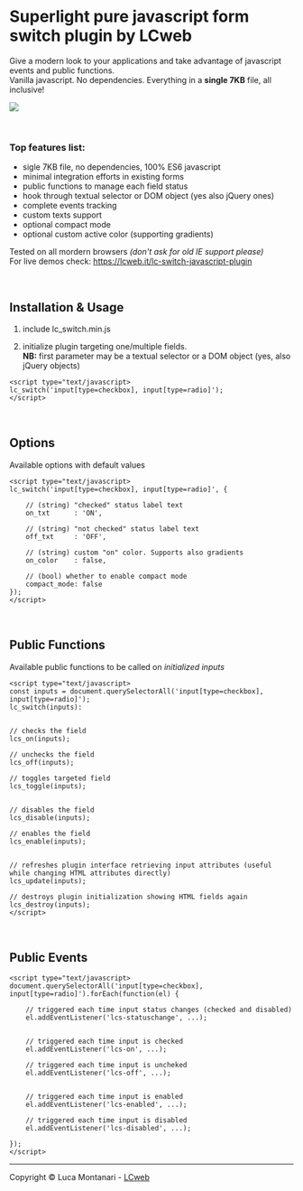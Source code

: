 # Superlight pure javascript form switch plugin by LCweb

Give a modern look to your applications and take advantage of javascript events and public functions.<br/>
Vanilla javascript. No dependencies. Everything in a **single 7KB** file, all inclusive!


![](preview.png)


<br/>

### Top features list:

- sigle 7KB file, no dependencies, 100% ES6 javascript
- minimal integration efforts in existing forms
- public functions to manage each field status
- hook through textual selector or DOM object (yes also jQuery ones)
- complete events tracking
- custom texts support
- optional compact mode
- optional custom active color (supporting gradients)


Tested on all mordern browsers *(don't ask for old IE support please)*<br/>
For live demos check: https://lcweb.it/lc-switch-javascript-plugin

<br/>

## Installation & Usage

1. include lc_switch.min.js

2. initialize plugin targeting one/multiple fields.<br/>**NB:** first parameter may be a textual selector or a DOM object (yes, also jQuery objects)


```
<script type="text/javascript>
lc_switch('input[type=checkbox], input[type=radio]');
</script>
```


<br/>

## Options

Available options with default values


```
<script type="text/javascript>
lc_switch('input[type=checkbox], input[type=radio]', {

    // (string) "checked" status label text
    on_txt      : 'ON',
    
    // (string) "not checked" status label text
    off_txt     : 'OFF',

    // (string) custom "on" color. Supports also gradients
    on_color    : false,

    // (bool) whether to enable compact mode
    compact_mode: false
});
</script>
```


<br/>

## Public Functions

Available public functions to be called on *initialized inputs*


```
<script type="text/javascript>
const inputs = document.querySelectorAll('input[type=checkbox], input[type=radio]');
lc_switch(inputs):


// checks the field
lcs_on(inputs);

// unchecks the field
lcs_off(inputs);

// toggles targeted field
lcs_toggle(inputs);


// disables the field
lcs_disable(inputs);

// enables the field
lcs_enable(inputs);


// refreshes plugin interface retrieving input attributes (useful while changing HTML attributes directly)
lcs_update(inputs);

// destroys plugin initialization showing HTML fields again
lcs_destroy(inputs);
</script>
```


<br/>

## Public Events


```
<script type="text/javascript>
document.querySelectorAll('input[type=checkbox], input[type=radio]').forEach(function(el) {

    // triggered each time input status changes (checked and disabled)
    el.addEventListener('lcs-statuschange', ...);
    
    
    // triggered each time input is checked
    el.addEventListener('lcs-on', ...);
    
    // triggered each time input is uncheked
    el.addEventListener('lcs-off', ...);
    
    
    // triggered each time input is enabled
    el.addEventListener('lcs-enabled', ...);
    
    // triggered each time input is disabled
    el.addEventListener('lcs-disabled', ...);

});
</script>
```



* * *


Copyright &copy; Luca Montanari - [LCweb](https://lcweb.it)

